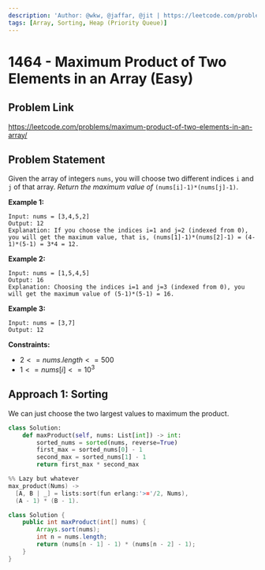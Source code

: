 ```yaml
---
description: 'Author: @wkw, @jaffar, @jit | https://leetcode.com/problems/maximum-product-of-two-elements-in-an-array/'
tags: [Array, Sorting, Heap (Priority Queue)]
---
```


# 1464 - Maximum Product of Two Elements in an Array (Easy)

## Problem Link

https://leetcode.com/problems/maximum-product-of-two-elements-in-an-array/

## Problem Statement

Given the array of integers `nums`, you will choose two different indices `i` and `j` of that array. _Return the maximum value of_ `(nums[i]-1)*(nums[j]-1)`.

**Example 1:**

```
Input: nums = [3,4,5,2]
Output: 12
Explanation: If you choose the indices i=1 and j=2 (indexed from 0), you will get the maximum value, that is, (nums[1]-1)*(nums[2]-1) = (4-1)*(5-1) = 3*4 = 12.
```

**Example 2:**

```
Input: nums = [1,5,4,5]
Output: 16
Explanation: Choosing the indices i=1 and j=3 (indexed from 0), you will get the maximum value of (5-1)*(5-1) = 16.
```

**Example 3:**

```
Input: nums = [3,7]
Output: 12
```

**Constraints:**

- $2 <= nums.length <= 500$
- $1 <= nums[i] <= 10^3$

## Approach 1: Sorting

We can just choose the two largest values to maximum the product.

<Tabs>

<TabItem value="py" label="Python">
<SolutionAuthor name="@jaffar"/>

```py
class Solution:
    def maxProduct(self, nums: List[int]) -> int:
        sorted_nums = sorted(nums, reverse=True)
        first_max = sorted_nums[0] - 1
        second_max = sorted_nums[1] - 1
        return first_max * second_max
```

</TabItem>

<TabItem value="erlang" label="Erlang">
<SolutionAuthor name="@jit"/>

```cpp
%% Lazy but whatever
max_product(Nums) ->
  [A, B | _] = lists:sort(fun erlang:'>='/2, Nums),
  (A - 1) * (B - 1).
```

</TabItem>

<TabItem value="java" label="Java">
<SolutionAuthor name="@wkw"/>

```java
class Solution {
    public int maxProduct(int[] nums) {
        Arrays.sort(nums);
        int n = nums.length;
        return (nums[n - 1] - 1) * (nums[n - 2] - 1);
    }
}
```

</TabItem>
</Tabs>
